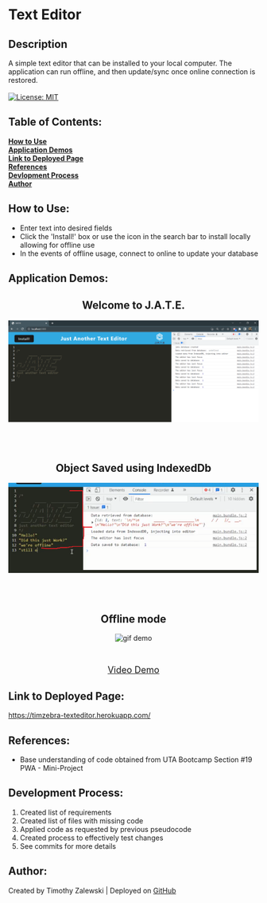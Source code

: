 # Text Editor

## Description
A simple text editor that can be installed to your local computer. The application can run offline, and then update/sync once online connection is restored. <br /> <br />
[![License: MIT](https://img.shields.io/badge/License-MIT-yellow.svg)](https://opensource.org/licenses/MIT)

 ## Table of Contents:

  **[How to Use](#how-to-use)** <br />
  **[Application Demos](#application-demos)** <br />
  **[Link to Deployed Page](#link-to-deployed-page)** <br />
  **[References](#references)** <br />
  **[Devlopment Process](#development-process)** <br />
  **[Author](#author)** <br />

## How to Use:
* Enter text into desired fields <br />
* Click the 'Install!' box or use the icon in the search bar to install locally allowing for offline use <br />
* In the events of offline usage, connect to online to update your database <br />

## Application Demos:
<h2 align="center">Welcome to J.A.T.E.</h2>
<p align="center"><img src="./demos/main.png" alt="image demo" width="800" height="auto"/></p> <br /><br />
<h2 align="center">Object Saved using IndexedDb</h2>
<p align="center"><img src="./demos/objectSaved.png" alt="image demo" width="800" height="auto"/></p> <br /><br />
<h2 align="center">Offline mode</h2>
<p align="center"><img src="./demos/demo_Offline.gif" alt="gif demo" width="800" height="auto"/></p> <br />
<p align="center"><font size="4"><a href="https://drive.google.com/file/d/1PlX7rhruJsxGkprgESBtd17WHPxvPSEu/view">Video Demo</a></font></p>

## Link to Deployed Page:
https://timzebra-texteditor.herokuapp.com/

## References:
* Base understanding of code obtained from UTA Bootcamp Section #19 PWA - Mini-Project

## Development Process:
1. Created list of requirements
2. Created list of files with missing code
3. Applied code as requested by previous pseudocode
4. Created process to effectively test changes
5. See commits for more details

## Author:
Created by Timothy Zalewski | Deployed on [GitHub](https://github.com/Tim-Zebra)